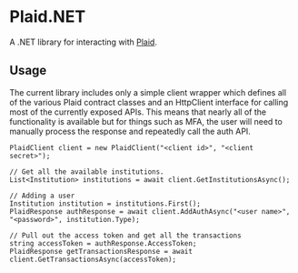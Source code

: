 # Plaid.NET

A .NET library for interacting with [Plaid](http://www.plaid.com).

## Usage

The current library includes only a simple client wrapper which defines all of the various Plaid contract classes and an HttpClient interface for calling most of the currently exposed APIs.  This means that nearly all of the functionality is available but for things such as MFA, the user will need to manually process the response and repeatedly call the auth API.  

```
PlaidClient client = new PlaidClient("<client id>", "<client secret>");

// Get all the available institutions.
List<Institution> institutions = await client.GetInstitutionsAsync();

// Adding a user 
Institution institution = institutions.First();
PlaidResponse authResponse = await client.AddAuthAsync("<user name>", "<password>", institution.Type);

// Pull out the access token and get all the transactions
string accessToken = authResponse.AccessToken;
PlaidResponse getTransactionsResponse = await client.GetTransactionsAsync(accessToken);
```
